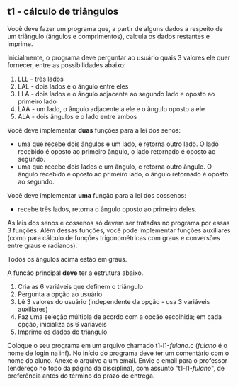 ## t1 - cálculo de triângulos

Você deve fazer um programa que, a partir de alguns dados a respeito de um triângulo (ângulos e comprimentos), calcula os dados restantes e imprime.

Inicialmente, o programa deve perguntar ao usuário quais 3 valores ele quer fornecer, entre as possibilidades abaixo:
1. LLL - três lados
2. LAL - dois lados e o ângulo entre eles
3. LLA - dois lados e o ângulo adjacente ao segundo lado e oposto ao primeiro lado
4. LAA - um lado, o ângulo adjacente a ele e o ângulo oposto a ele
5. ALA - dois ângulos e o lado entre ambos

Você deve implementar **duas** funções para a lei dos senos:
- uma que recebe dois ângulos e um lado, e retorna outro lado. O lado recebido é oposto ao primeiro ângulo, o lado retornado é oposto ao segundo.
- uma que recebe dois lados e um ângulo, e retorna outro ângulo. O ângulo recebido é oposto ao primeiro lado, o ângulo retornado é oposto ao segundo.

Você deve implementar **uma** função para a lei dos cossenos:
- recebe três lados, retorna o ângulo oposto ao primeiro deles.

As leis dos senos e cossenos só devem ser tratadas no programa por essas 3 funções.
Além dessas funções, você pode implementar funções auxiliares (como para cálculo de funções trigonométricas com graus e conversões entre graus e radianos). 

Todos os ângulos acima estão em graus.

A funcão principal **deve** ter a estrutura abaixo.
1. Cria as 6 variáveis que definem o triângulo
1. Pergunta a opção ao usuário
2. Lê 3 valores do usuário (independente da opção - usa 3 variáveis auxiliares)
3. Faz uma seleção múltipla de acordo com a opção escolhida; em cada opção, inicializa as 6 variáveis
4. Imprime os dados do triângulo

Coloque o seu programa em um arquivo chamado t1-l1-*fulano*.c (*fulano* é o nome de login na inf).
No início do programa deve ter um comentário com o nome do aluno.
Anexe o arquivo a um email.
Envie o email para o professor (endereço no topo da página da disciplina), com assunto "t1-l1-*fulano*", de preferência antes do término do prazo de entrega.
   
